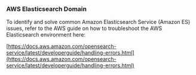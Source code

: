 ### AWS Elasticsearch Domain

To identify and solve common Amazon Elasticsearch Service (Amazon ES) issues, refer to the AWS guide on how to troubleshoot the AWS Elasticsearch environment here:

[https://docs.aws.amazon.com/opensearch-service/latest/developerguide/handling-errors.html](https://docs.aws.amazon.com/opensearch-service/latest/developerguide/handling-errors.html)

